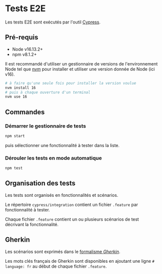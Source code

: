 # Tests E2E

Les tests E2E sont exécutés par l'outil [Cypress](https://github.com/cypress-io/cypress).

## Pré-requis

- Node v16.13.2+
- npm v8.1.2+

Il est recommandé d'utiliser un gestionnaire de versions de l'environnement Node tel que [nvm](https://github.com/nvm-sh/nvm) pour installer et utiliser une version donnée de Node (ici v16).

```sh
# à faire qu'une seule fois pour installer la version voulue
nvm install 16
# puis à chaque ouverture d'un terminal
nvm use 16
```

## Commandes

### Démarrer le gestionnaire de tests

```sh
npm start
```

puis sélectionner une fonctionnalité à tester dans la liste.

### Dérouler les tests en mode automatique

```sh
npm test
```

## Organisation des tests

Les tests sont organisés en fonctionnalités et scénarios.

Le répertoire `cypress/integration` contient un fichier `.feature` par fonctionnalité à tester.

Chaque fichier `.feature` contient un ou plusieurs scénarios de test décrivant la fonctionnalité.

## Gherkin

Les scénarios sont exprimés dans le [formalisme *Gherkin*](https://cucumber.io/docs/gherkin/reference/).

Les mots clés français de Gherkin sont disponibles en ajoutant une ligne `# language: fr` au début de chaque fichier `.feature`.
